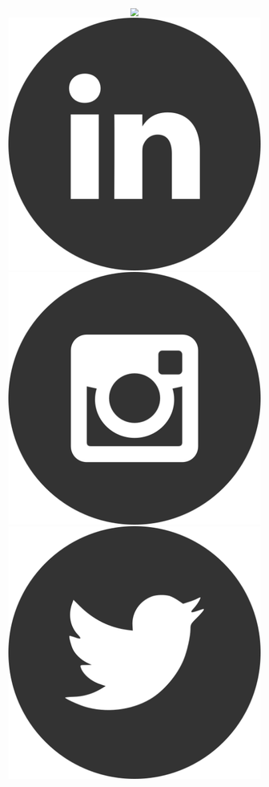<div id="header" align="center">
<!-- ERROR -->
  <img src="https://media.giphy.com/media/3osxY9kuM2NGUfvThe/giphy.gif" width="28%"/>

<!-- SOCIAL MEDIA -->
  <div id="badges">
    <a href="your-linkedin-URL">
      <img src="/rsc/linkeln.png" alt="LinkedIn Badge"/>
    </a>
    <a href="your-youtube-URL">
      <img src="/rsc/ig.png" alt="Youtube Badge"/>
    </a>
    <a href="your-twitter-URL">
      <img src="/rsc/twitter.png" alt="Twitter Badge"/>
    </a>
  </div>


</div>

<!---
Dylan-Liew/Dylan-Liew is a ✨ special ✨ repository because its `README.md` (this file) appears on your GitHub profile.
You can click the Preview link to take a look at your changes.
--->
